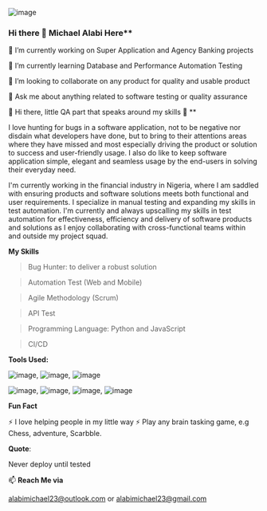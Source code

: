 
![image](https://github.com/Overflowmike/Overflowmike/assets/62624167/a2b0b1e1-6d93-4c0a-98d7-5c453c83f9cc)

  ### Hi there 👋 Michael Alabi Here**

🔭 I’m currently working on Super Application and Agency Banking projects

🌱 I’m currently learning Database and Performance Automation Testing

👯 I’m looking to collaborate on any product for quality and usable product

💬 Ask me about anything related to software testing or quality assurance

🎤 Hi there, little QA part that speaks around my skills 👋 **
                                  
I love hunting for bugs in a software application, not to be negative nor disdain what developers have done, but to bring to their attentions areas where they have missed and most especially driving the product or solution to success and user-friendly usage. I also do like to keep software application simple, elegant and seamless usage by the end-users in solving their everyday need.

I'm currently working in the financial industry in Nigeria, where I am saddled with ensuring products and software solutions meets both functional and user requirements. I specialize in manual testing and expanding my skills in test automation.
I'm currently and always upscalling my skills in test automation for effectiveness, efficiency and delivery of software products and solutions as I enjoy collaborating with cross-functional teams within and outside my project squad.

**My Skills**

> Bug Hunter: to deliver a robust solution

> Automation Test (Web and Mobile)

>	Agile Methodology (Scrum)

>	API Test 

> Programming Language: Python and JavaScript

> CI/CD


**Tools Used:**

![image](https://github.com/Overflowmike/Overflowmike/assets/62624167/6f7fa89c-6c58-4ef1-9623-625e0939d336), ![image](https://github.com/Overflowmike/Overflowmike/assets/62624167/7175e46d-d68d-4da4-9f0e-b29e12dca334), ![image](https://github.com/Overflowmike/Overflowmike/assets/62624167/ce2e57c3-fe34-4305-8c1a-e90f10dadf2d)

![image](https://github.com/Overflowmike/Overflowmike/assets/62624167/ac1293e6-b5f7-46e1-8b7c-953b1dbf3650), ![image](https://github.com/Overflowmike/Overflowmike/assets/62624167/93dde083-dade-445b-a360-6aee38a095ed), ![image](https://github.com/Overflowmike/Overflowmike/assets/62624167/2d394388-ceca-40c7-bd99-e986b45863e0), ![image](https://github.com/Overflowmike/Overflowmike/assets/62624167/15c0fa5c-1608-44ce-b6b6-8d6b215af4c4)

**Fun Fact**

⚡ I love helping people in my little way
⚡ Play any brain tasking game, e.g Chess, adventure, Scarbble.

**Quote**:

Never deploy until tested


📫 **Reach Me via**

alabimichael23@outlook.com or
alabimichael23@gmail.com
